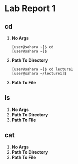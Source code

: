 # Lab Report 1

## cd
1. **No Args**
   ```
   [user@sahara ~]$ cd
   [user@sahara ~]$ 
   ```
2. **Path To Directory**
   ```
   [user@sahara ~]$ cd lecture1
   [user@sahara ~/lecture1]$
   ```
3. **Path To File**
   
## ls
1. **No Args**
2. **Path To Directory**
3. **Path To File**
   
## cat
1. **No Args**
2. **Path To Directory**
3. **Path To File**
